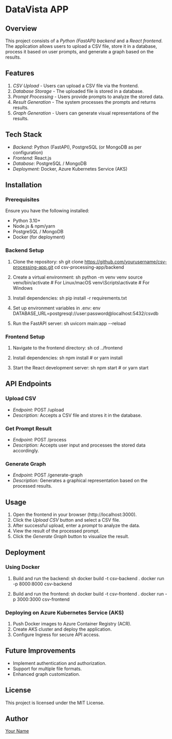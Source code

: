 # DataVista APP

## Overview
This project consists of a *Python (FastAPI) backend* and a *React frontend*. The application allows users to upload a CSV file, store it in a database, process it based on user prompts, and generate a graph based on the results.

## Features
1. *CSV Upload* - Users can upload a CSV file via the frontend.
2. *Database Storage* - The uploaded file is stored in a database.
3. *Prompt Processing* - Users provide prompts to analyze the stored data.
4. *Result Generation* - The system processes the prompts and returns results.
5. *Graph Generation* - Users can generate visual representations of the results.

## Tech Stack
- *Backend:* Python (FastAPI), PostgreSQL (or MongoDB as per configuration)
- *Frontend:* React.js
- *Database:* PostgreSQL / MongoDB
- *Deployment:* Docker, Azure Kubernetes Service (AKS)

## Installation
### Prerequisites
Ensure you have the following installed:
- Python 3.10+
- Node.js & npm/yarn
- PostgreSQL / MongoDB
- Docker (for deployment)

### Backend Setup
1. Clone the repository:
   sh
   git clone https://github.com/yourusername/csv-processing-app.git
   cd csv-processing-app/backend
   
2. Create a virtual environment:
   sh
   python -m venv venv
   source venv/bin/activate   # For Linux/macOS
   venv\Scripts\activate     # For Windows
   
3. Install dependencies:
   sh
   pip install -r requirements.txt
   
4. Set up environment variables in .env:
   env
   DATABASE_URL=postgresql://user:password@localhost:5432/csvdb
   
5. Run the FastAPI server:
   sh
   uvicorn main:app --reload
   

### Frontend Setup
1. Navigate to the frontend directory:
   sh
   cd ../frontend
   
2. Install dependencies:
   sh
   npm install  # or yarn install
   
3. Start the React development server:
   sh
   npm start  # or yarn start
   

## API Endpoints
### Upload CSV
- *Endpoint:* POST /upload
- *Description:* Accepts a CSV file and stores it in the database.

### Get Prompt Result
- *Endpoint:* POST /process
- *Description:* Accepts user input and processes the stored data accordingly.

### Generate Graph
- *Endpoint:* POST /generate-graph
- *Description:* Generates a graphical representation based on the processed results.

## Usage
1. Open the frontend in your browser (http://localhost:3000).
2. Click the *Upload CSV* button and select a CSV file.
3. After successful upload, enter a *prompt* to analyze the data.
4. View the result of the processed prompt.
5. Click the *Generate Graph* button to visualize the result.

## Deployment
### Using Docker
1. Build and run the backend:
   sh
   docker build -t csv-backend .
   docker run -p 8000:8000 csv-backend
   
2. Build and run the frontend:
   sh
   docker build -t csv-frontend .
   docker run -p 3000:3000 csv-frontend
   

### Deploying on Azure Kubernetes Service (AKS)
1. Push Docker images to Azure Container Registry (ACR).
2. Create AKS cluster and deploy the application.
3. Configure Ingress for secure API access.

## Future Improvements
- Implement authentication and authorization.
- Support for multiple file formats.
- Enhanced graph customization.

## License
This project is licensed under the MIT License.

## Author
[Your Name](https://github.com/yourusername)
